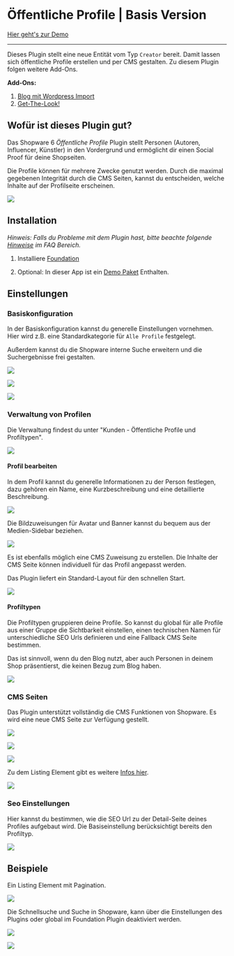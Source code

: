 # Öffentliche Profile | Basis Version

[Hier geht's zur Demo](https://https://demo.moori.net/Profile/)

---

Dieses Plugin stellt eine neue Entität vom Typ `Creator` bereit. 
Damit lassen sich öffentliche Profile erstellen und per CMS gestalten. 
Zu diesem Plugin folgen weitere Add-Ons.

**Add-Ons:**

1. [Blog mit Wordpress Import](../MoorlMagazine/index.md)
2. [Get-The-Look!](../MoorlGetTheLook/index.md)

## Wofür ist dieses Plugin gut?

Das Shopware 6 _Öffentliche Profile_ Plugin stellt Personen (Autoren, Influencer, Künstler) 
in den Vordergrund und ermöglicht dir einen Social Proof für deine Shopseiten.

Die Profile können für mehrere Zwecke genutzt werden. Durch die maximal gegebenen Integrität 
durch die CMS Seiten, kannst du entscheiden, welche Inhalte auf der Profilseite erscheinen.

![](images/mc-01.jpg)

## Installation

_Hinweis: Falls du Probleme mit dem Plugin hast, bitte beachte 
folgende  [Hinweise](../faq.md) im FAQ Bereich._

1.  Installiere
    [Foundation](../MoorlFoundation/index.md)

2.  Optional: In dieser App ist ein
    [Demo Paket](../MoorlFoundation/demo-assistant.md)
    Enthalten.

## Einstellungen

### Basiskonfiguration

In der Basiskonfiguration kannst du generelle Einstellungen vornehmen. Hier wird z.B. eine
Standardkategorie für `Alle Profile` festgelegt.

Außerdem kannst du die Shopware interne Suche erweitern und die Suchergebnisse frei gestalten.

![](images/mc-02.jpg)

![](images/mc-03.jpg)

![](images/mc-04.jpg)

### Verwaltung von Profilen

Die Verwaltung findest du unter "Kunden - Öffentliche Profile und Profiltypen".

![](images/mc-05.jpg)

#### Profil bearbeiten

In dem Profil kannst du generelle Informationen zu der Person festlegen, dazu gehören ein
Name, eine Kurzbeschreibung und eine detaillierte Beschreibung.

![](images/mc-06.jpg)

Die Bildzuweisungen für Avatar und Banner kannst du bequem aus der Medien-Sidebar beziehen.

![](images/mc-07.jpg)

Es ist ebenfalls möglich eine CMS Zuweisung zu erstellen. Die Inhalte der CMS Seite können
individuell für das Profil angepasst werden.

Das Plugin liefert ein Standard-Layout für den schnellen Start.

![](images/mc-08.jpg)

#### Profiltypen

Die Profiltypen gruppieren deine Profile. So kannst du global für alle Profile aus einer Gruppe
die Sichtbarkeit einstellen, einen technischen Namen für unterschiedliche SEO Urls definieren und
eine Fallback CMS Seite bestimmen.

Das ist sinnvoll, wenn du den Blog nutzt, aber auch Personen in deinem Shop präsentierst, die
keinen Bezug zum Blog haben.

![](images/mc-09.jpg)

### CMS Seiten

Das Plugin unterstützt vollständig die CMS Funktionen von Shopware. Es wird eine neue CMS Seite 
zur Verfügung gestellt.

![](images/mc-10.jpg)

![](images/mc-11.jpg)

![](images/mc-12.jpg)

Zu dem Listing Element gibt es weitere [Infos hier](../MoorlFoundation/listing.md).

![](images/mc-13.jpg)

### Seo Einstellungen

Hier kannst du bestimmen, wie die SEO Url zu der Detail-Seite deines Profiles aufgebaut wird.
Die Basiseinstellung berücksichtigt bereits den Profiltyp.

![](images/mc-14.jpg)

## Beispiele

Ein Listing Element mit Pagination.

![](images/mc-15.jpg)

Die Schnellsuche und Suche in Shopware, kann über die Einstellungen des Plugins oder global im Foundation
Plugin deaktiviert werden.

![](images/mc-16.jpg)

![](images/mc-17.jpg)
